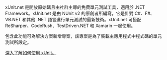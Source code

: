 ﻿xUnit.net 是開放原始碼且由社群主導的免費單元測試工具，適用於 .NET Framework。xUnit.net 是由 NUnit v2 的原創者所編寫，它是針對 C#、F#、VB.NET 和其他 .NET 語言進行單元測試的最新技術。xUnit.net 可搭配 ReSharper、CodeRush、TestDriven.NET 和 Xamarin 一起使用。

包含此功能可為解決方案新增專案，該專案是為了裝載主應用程式中程式碼的單元測試所設定。

[深入了解如何使用 xUnit。](https://xunit.github.io/)
